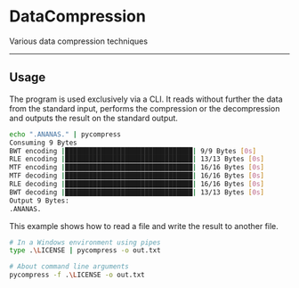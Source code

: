 # DataCompression
Various data compression techniques

---

## Usage
The program is used exclusively via a CLI. It reads without further the data
from the standard input, performs the compression or the decompression and
outputs the result on the standard output.

```bash
echo ".ANANAS." | pycompress
Consuming 9 Bytes
BWT encoding |████████████████████████████████| 9/9 Bytes [0s]
RLE encoding |████████████████████████████████| 13/13 Bytes [0s]
MTF encoding |████████████████████████████████| 16/16 Bytes [0s]
MTF decoding |████████████████████████████████| 16/16 Bytes [0s]
RLE decoding |████████████████████████████████| 16/16 Bytes [0s]
BWT decoding |████████████████████████████████| 13/13 Bytes [0s]
Output 9 Bytes:
.ANANAS.
```

This example shows how to read a file and write the result to another file.

```bash
# In a Windows environment using pipes
type .\LICENSE | pycompress -o out.txt

# About command line arguments
pycompress -f .\LICENSE -o out.txt
```